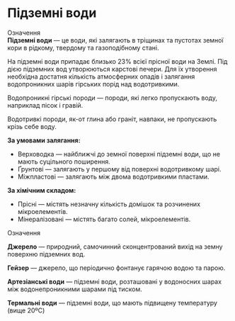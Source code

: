# Пiдземнi води
<div class="eoz-wrap">
<span class="eoz">Означення</span>
<div class="eoz-text">
<b>Пiдземнi води</b> — це води, якi залягають в трiщинах та пустотах земної кори в рiдкому, твердому та газоподiбному станi.
</div>
</div>

На підземні води припадає близько 23% всієї прісної води на Землі. Під дією підземних вод утворюються карстові печери. Для їх утворення необхідна достатня кількість атмосферних опадів і залягання водопроникних шарів гірських порід над водотривкими.

<span class="p1">Водопроникні гірські породи</span> — породи, які легко пропускають воду, наприклад пісок і гравій.

<span class="p1">Водотривкі породи</span>, як-от глина або граніт, навпаки, не пропускають крізь себе воду.

**За умовами залягання:**
<ul>
<li><span class="p1">Верховодка</span> — найближчі до земної поверхні підземні води, що не мають суцільного поширення.</li>
<li><span class="p1">Ґрунтові</span> — залягають у першому від поверхні водотривкому шарі.</li>
<li><span class="p1">Міжпластові</span> — залягають між двома водотривкими пластами.</li>
</ul>

**За хімічним складом:**
<ul>
<li><span class="p1">Прісні</span> — містять незначну кількість домішок та розчинених мікроелементів.</li>
<li><span class="p1">Мінералізовані</span> — містять багато солей, мікроелементів.</li>
</ul>

<div class="eoz-wrap">
<span class="eoz">Означення</span>
<div class="eoz-text">
<p><b>Джерело</b> — природний, самочинний сконцентрований вихiд на земну поверхню пiдземних вод.</p>
<p><b>Гейзер</b> — джерело, що перiодично фонтанує гарячою водою та парою.</p>
<p><b>Артезiанськi води</b> — пiдземнi води, розташованi у водоносних шарах мiж водонепроникними шарами пiд тиском.</p>
<b>Термальнi води</b> — пiдземнi води, що мають пiдвищену температуру (вище 20ºC)
</div>
</div>

